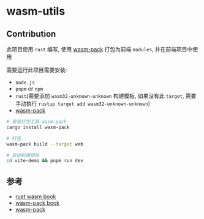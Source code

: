 # wasm-utils

## Contribution
此项目使用 `rust` 编写, 使用 [wasm-pack](https://rustwasm.github.io/wasm-pack/) 打包为前端 `modules`, 并在前端项目中使用

需要运行此项目需要安装:
- `node.js`
- `pnpm` or `npm`
- `rust`(需要添加 `wasm32-unknown-unknown` 构建模板, 如果没有此 `target`, 需要手动执行 `rustup target add wasm32-unknown-unknown`)
- [wasm-pack](https://rustwasm.github.io/wasm-pack/)

```bash
# 安装打包工具 wasm-pack
cargo install wasm-pack
```

```bash
# 打包
wasm-pack build --target web

# 启动前端项目
cd vite-demo && pnpm run dev
```

## 参考
- [rust wasm book](https://rustwasm.github.io/docs/book/)
- [wasm-pack book](https://rustwasm.github.io/docs/wasm-pack/)
- [wasm-pack](https://rustwasm.github.io/wasm-pack/)